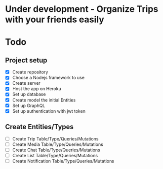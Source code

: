 # Under development - Organize Trips with your friends easily

# Todo

## Project setup

- [x] Create repository
- [x] Choose a Nodejs framework to use
- [x] Create server
- [x] Host the app on Heroku
- [x] Set up database
- [x] Create model the initial Entities
- [x] Set up GraphQL
- [x] Set up authentication with jwt token

## Create Entities/Types

- [ ] Create Trip Table/Type/Queries/Mutations
- [ ] Create Media Table/Type/Queries/Mutations
- [ ] Create Chat Table/Type/Queries/Mutations
- [ ] Create List Table/Type/Queries/Mutations
- [ ] Create Notification Table/Type/Queries/Mutations
